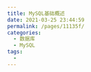 ```yaml
---
title: MySQL基础概述
date: 2021-03-25 23:44:59
permalink: /pages/11135f/
categories:
  - 数据库
  - MySQL
tags:
  - 
---
```

